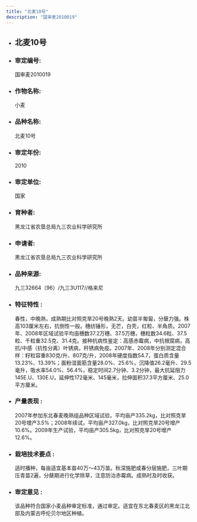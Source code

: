 ```yaml
---
title: "北麦10号"
description: "国审麦2010019"
---
```

* ## 北麦10号
* ###  审定编号:  
   国审麦2010019

*  ### 作物名称:  
   小麦

*   ###  品种名称: 
    北麦10号

*   ### 审定年份: 
    2010

*   ### 审定单位:  
    国家

*   ### 育种者:  
    黑龙江省农垦总局九三农业科学研究所

*   ### 申请者:  
    黑龙江省农垦总局九三农业科学研究所

*   ### 品种来源:  
    九三32664（96）/九三3U117//格来尼

*   ### 特征特性 : 
    春性，中晚熟，成熟期比对照克旱20号晚熟2天。幼苗半匍匐，分蘖力强。株高103厘米左右，抗倒性一般。穗纺锤形，无芒，白壳，红粒、半角质。2007年、2008年区域试验平均亩穗数37.2万穗、37.5万穗，穗粒数34.6粒、37.5粒、千粒重32.5克、31.4克。接种抗病性鉴定：高感赤霉病，中抗根腐病，高抗/中感（抗性分离）叶锈病，秆锈病免疫。2007年、2008年分别测定混合样：籽粒容重830克/升、807克/升，2008年硬度指数54.7，蛋白质含量13.23%、13.39%；面粉湿面筋含量28.0%、25.6%，沉降值26.2毫升、29.5毫升，吸水率54.0%、56.4%，稳定时间2.7分钟、3.2分钟，最大抗延阻力145E.U、130E.U，延伸性172毫米、145毫米，拉伸面积37.3平方厘米、25.0平方厘米。

*   ### 产量表现 : 
    2007年参加东北春麦晚熟组品种区域试验，平均亩产335.2kg，比对照克旱20号增产3.5%；2008年续试，平均亩产327.0kg，比对照克旱20号增产10.6%。2009年生产试验，平均亩产305.5kg，比对照克旱20号增产12.6%。

*   ### 栽培技术要点 : 
    适时播种，每亩适宜基本苗40万～43万苗。秋深施肥或春分层施肥，三叶期压青苗2遍，分蘖期进行化学除草，注意防治赤霉病。成熟时及时收获。

*   ### 审定意见 : 
    该品种符合国家小麦品种审定标准，通过审定。适宜在东北春麦区的黑龙江北部及内蒙古呼伦贝尔地区种植。
